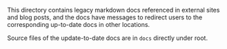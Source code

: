 This directory contains legacy markdown docs referenced in external sites and blog posts, and the docs have messages to redirect users to the corresponding up-to-date docs in other locations.

Source files of the update-to-date docs are in `docs` directly under root.
